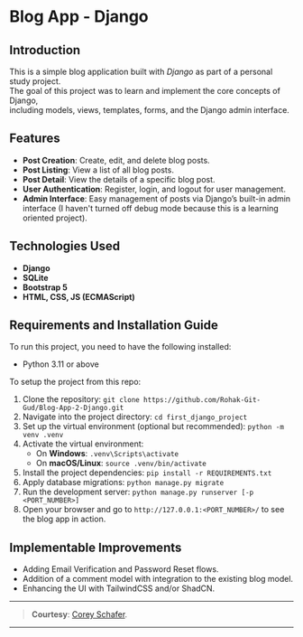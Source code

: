 # Blog App - Django
## Introduction
This is a simple blog application built with *Django* as part of a personal study project. \
The goal of this project was to learn and implement the core concepts of Django, \
including models, views, templates, forms, and the Django admin interface.

## Features
- **Post Creation**: Create, edit, and delete blog posts.
- **Post Listing**: View a list of all blog posts.
- **Post Detail**: View the details of a specific blog post.
- **User Authentication**: Register, login, and logout for user management.
- **Admin Interface**: Easy management of posts via Django’s built-in admin interface (I haven't turned off debug mode because this is a learning oriented project).

## Technologies Used
- **Django**
- **SQLite**
- **Bootstrap 5**
- **HTML, CSS, JS (ECMAScript)**

## Requirements and Installation Guide
To run this project, you need to have the following installed:
- Python 3.11 or above

To setup the project from this repo:
1. Clone the repository:
  ```git clone https://github.com/Rohak-Git-Gud/Blog-App-2-Django.git```
2. Navigate into the project directory:
  ```cd first_django_project```
3. Set up the virtual environment (optional but recommended):
  ```python -m venv .venv```
4. Activate the virtual environment:
    - On **Windows**:
      ```.venv\Scripts\activate```
    - On **macOS/Linux**:
      ```source .venv/bin/activate```
5. Install the project dependencies:
    ```pip install -r REQUIREMENTS.txt```
6. Apply database migrations:
    ```python manage.py migrate```
7. Run the development server:
    ```python manage.py runserver [-p <PORT_NUMBER>]```
8. Open your browser and go to `http://127.0.0.1:<PORT_NUMBER>/` to see the blog app in action.

## Implementable Improvements

- Adding Email Verification and Password Reset flows.
- Addition of a comment model with integration to the existing blog model.
- Enhancing the UI with TailwindCSS and/or ShadCN.

---
> **Courtesy**: [Corey Schafer](https://www.youtube.com/@coreyms).
---
